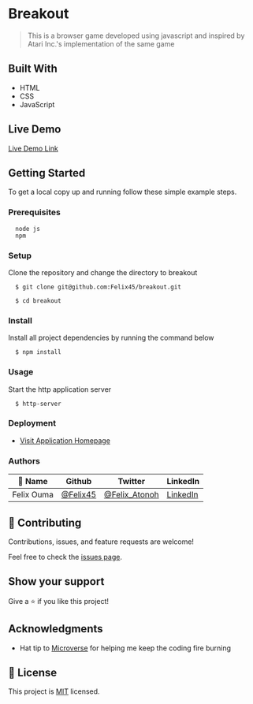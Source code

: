 # Breakout

> This is a browser game developed using javascript and inspired by Atari Inc.'s implementation of the same game

## Built With

- HTML
- CSS
- JavaScript

## Live Demo

[Live Demo Link](https://felix45.github.io/breakout/)

## Getting Started

To get a local copy up and running follow these simple example steps.

### Prerequisites
```
  node js
  npm

```
### Setup
Clone the repository and change the directory to breakout

``` 
  $ git clone git@github.com:Felix45/breakout.git

  $ cd breakout

```

### Install
Install all project dependencies by running the command below
 
``` 
  $ npm install
```
### Usage
Start the http application server
``` 
  $ http-server
```

### Deployment
- [Visit Application Homepage](http://localhost:8080)


### Authors

| 👤 Name | Github | Twitter | LinkedIn |
|------|--------|---------|----------|
|Felix Ouma|[@Felix45](https://github.com/Felix45)|[@Felix_Atonoh](https://twitter.com/Felix_Atonoh)|[LinkedIn](https://www.linkedin.com/in/felix-ouma-639766b0/)|


## 🤝 Contributing

Contributions, issues, and feature requests are welcome!

Feel free to check the [issues page](https://github.com/Felix45/breakout/issues).

## Show your support

Give a ⭐️ if you like this project!

## Acknowledgments

- Hat tip to [Microverse](https://bit.ly/MicroverseTN) for helping me keep the coding fire burning


## 📝 License

This project is [MIT](https://github.com/git/git-scm.com/blob/main/MIT-LICENSE.txt) licensed.